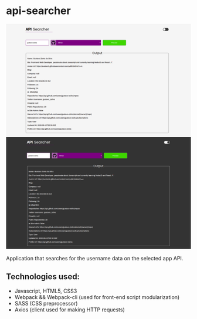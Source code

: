 # api-searcher

![Light Mode](https://github.com/gustavo-zsilva/images/blob/master/api-searcher-light-theme.png)
![Dark Mode](https://github.com/gustavo-zsilva/images/blob/master/api-searcher-dark-theme.png)

 Application that searches for the username data on the selected app API.
 
 ## Technologies used:
 
- Javascript, HTML5, CSS3
- Webpack &&  Webpack-cli (used for front-end script modularization)
- SASS (CSS preprocessor)
- Axios (client used for making HTTP requests)
